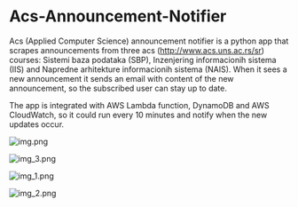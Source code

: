 # Acs-Announcement-Notifier

Acs (Applied Computer Science) announcement notifier is a python app that scrapes announcements from three acs 
(http://www.acs.uns.ac.rs/sr) courses: Sistemi baza podataka (SBP), 
Inzenjering informacionih sistema (IIS) and Napredne arhitekture informacionih sistema (NAIS).
When it sees a new announcement it sends an email with content of the new announcement, so the subscribed user can stay up to date.

The app is integrated with AWS Lambda function, DynamoDB and AWS CloudWatch, so it could run every 10 minutes and notify
when the new updates occur. 


![img.png](img.png)

![img_3.png](img_3.png)

![img_1.png](img_1.png)

![img_2.png](img_2.png)
